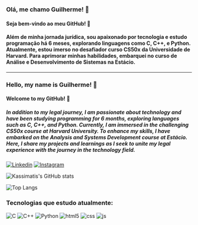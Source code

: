 ### Olá, me chamo Guilherme! 👋

#### Seja bem-vindo ao meu GitHub! 👋

#### Além de minha jornada jurídica, sou apaixonado por tecnologia e estudo programação há 6 meses, explorando linguagens como C, C++, e Python. Atualmente, estou imerso no desafiador curso CS50x da Universidade de Harvard. Para aprimorar minhas habilidades, embarquei no curso de Análise e Desenvolvimento de Sistemas na Estácio.
--------------------------------------------------------------------------------------------------------------------------------------------------------------------------------------------------------------------------------------------------------------------------------
### Hello, my name is Guilherme! 👋

#### Welcome to my GitHub! 👋

##### In addition to my legal journey, I am passionate about technology and have been studying programming for 6 months, exploring languages ​​such as C, C++, and Python. Currently, I am immersed in the challenging CS50x course at Harvard University. To enhance my skills, I have embarked on the Analysis and Systems Development course at Estácio. Here, I share my projects and learnings as I seek to unite my legal experience with the journey in the technology field.

[![Linkedin](https://img.shields.io/badge/LinkedIn-0077B5?style=for-the-badge&logo=linkedin&logoColor=white)](https://www.linkedin.com/in/guilherme-kassimatis-kullinger-563182232/)
[![Instagram](https://img.shields.io/badge/Instagram-E4405F?style=for-the-badge&logo=instagram&logoColor=white)](https://www.instagram.com/gkassimatis/)

![Kassimatis's GitHub stats](https://github-readme-stats.vercel.app/api?username=Kassimatis&show_icons=true&theme=synthwave)

![Top Langs](https://github-readme-stats.vercel.app/api/top-langs/?username=Kassimatis&hide_progress=true)


### Tecnologias que estudo atualmente:

![C](https://img.shields.io/badge/C-00599C?style=for-the-badge&logo=c&logoColor=white)
![C++](https://img.shields.io/badge/C%2B%2B-00599C?style=for-the-badge&logo=c%2B%2B&logoColor=white)
![Python](https://img.shields.io/badge/Python-14354C?style=for-the-badge&logo=python&logoColor=white)
![html5](https://img.shields.io/badge/HTML5-E34F26?style=for-the-badge&logo=html5&logoColor=white)
![css](https://img.shields.io/badge/CSS3-1572B6?style=for-the-badge&logo=css3&logoColor=white)
![js](https://img.shields.io/badge/JavaScript-F7DF1E?style=for-the-badge&logo=javascript&logoColor=black)

